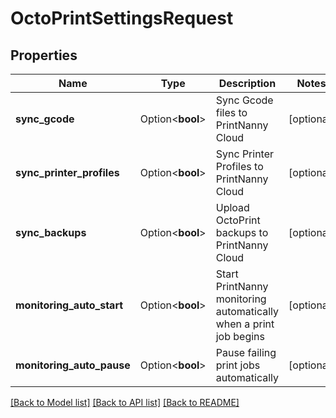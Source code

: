 # OctoPrintSettingsRequest

## Properties

Name | Type | Description | Notes
------------ | ------------- | ------------- | -------------
**sync_gcode** | Option<**bool**> | Sync Gcode files to PrintNanny Cloud | [optional]
**sync_printer_profiles** | Option<**bool**> | Sync Printer Profiles to PrintNanny Cloud | [optional]
**sync_backups** | Option<**bool**> | Upload OctoPrint backups to PrintNanny Cloud | [optional]
**monitoring_auto_start** | Option<**bool**> | Start PrintNanny monitoring automatically when a print job begins | [optional]
**monitoring_auto_pause** | Option<**bool**> | Pause failing print jobs automatically | [optional]

[[Back to Model list]](../README.md#documentation-for-models) [[Back to API list]](../README.md#documentation-for-api-endpoints) [[Back to README]](../README.md)



